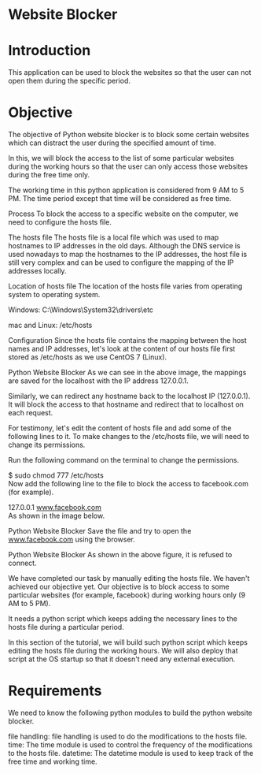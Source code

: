 # Website Blocker

# Introduction

This application can be used to block the websites so that the user can not open them during the specific period.

# Objective
The objective of Python website blocker is to block some certain websites which can distract the user during the specified amount of time.



In this, we will block the access to the list of some particular websites during the working hours so that the user can only access those websites during the free time only.

The working time in this python application is considered from 9 AM to 5 PM. The time period except that time will be considered as free time.

Process
To block the access to a specific website on the computer, we need to configure the hosts file.

The hosts file
The hosts file is a local file which was used to map hostnames to IP addresses in the old days. Although the DNS service is used nowadays to map the hostnames to the IP addresses, the host file is still very complex and can be used to configure the mapping of the IP addresses locally.

Location of hosts file
The location of the hosts file varies from operating system to operating system.

Windows: C:\Windows\System32\drivers\etc

mac and Linux: /etc/hosts

Configuration
Since the hosts file contains the mapping between the host names and IP addresses, let's look at the content of our hosts file first stored as /etc/hosts as we use CentOS 7 (Linux).


Python Website Blocker
As we can see in the above image, the mappings are saved for the localhost with the IP address 127.0.0.1.

Similarly, we can redirect any hostname back to the localhost IP (127.0.0.1). It will block the access to that hostname and redirect that to localhost on each request.

For testimony, let's edit the content of hosts file and add some of the following lines to it. To make changes to the /etc/hosts file, we will need to change its permissions.

Run the following command on the terminal to change the permissions.

$ sudo chmod 777 /etc/hosts   
Now add the following line to the file to block the access to facebook.com (for example).


127.0.0.1       www.facebook.com   
As shown in the image below.

Python Website Blocker
Save the file and try to open the www.facebook.com using the browser.

Python Website Blocker
As shown in the above figure, it is refused to connect.


We have completed our task by manually editing the hosts file. We haven't achieved our objective yet. Our objective is to block access to some particular websites (for example, facebook) during working hours only (9 AM to 5 PM).

It needs a python script which keeps adding the necessary lines to the hosts file during a particular period.

In this section of the tutorial, we will build such python script which keeps editing the hosts file during the working hours. We will also deploy that script at the OS startup so that it doesn't need any external execution.

# Requirements
We need to know the following python modules to build the python website blocker.

file handling: file handling is used to do the modifications to the hosts file.
time: The time module is used to control the frequency of the modifications to the hosts file.
datetime: The datetime module is used to keep track of the free time and working time.

